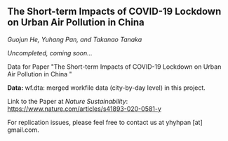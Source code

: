 ## The Short-term Impacts of COVID-19 Lockdown on Urban Air Pollution in China

*Guojun He, Yuhang Pan, and Takanao Tanaka*

*Uncompleted, coming soon...*

Data for Paper "The Short-term Impacts of COVID-19 Lockdown on Urban Air Pollution in China "

**Data:** wf.dta: merged workfile data (city-by-day level) in this project.

Link to the Paper at *Nature Sustainability*: https://www.nature.com/articles/s41893-020-0581-y

For replication issues, please feel free to contact us at yhyhpan [at] gmail.com.

